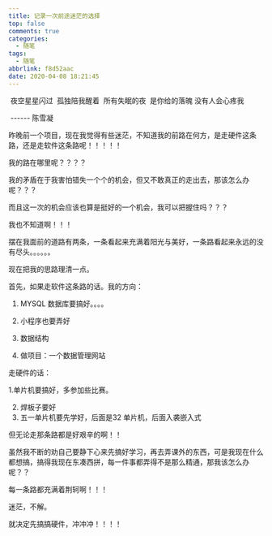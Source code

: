 ```yaml
---
title: 记录一次前途迷茫的选择
top: false
comments: true
categories:
  - 随笔
tags:
  - 随笔
abbrlink: f8d52aac
date: 2020-04-08 18:21:45
---
```


​									 夜空星星闪过
​									孤独陪我醒着
​									所有失眠的夜
​									是你给的落魄
​									没有人会心疼我 

​																		------ 陈雪凝

<!-- more -->

昨晚前一个项目，现在我觉得有些迷茫，不知道我的前路在何方，是走硬件这条路，还是走软件这条路呢！！！！！

我的路在哪里呢？？？？

我的矛盾在于我害怕错失一个个的机会，但又不敢真正的走出去，那该怎么办呢？？？

而且这一次的机会应该也算是挺好的一个机会，我可以把握住吗？？？

我也不知道啊！！！    

摆在我面前的道路有两条，一条看起来充满着阳光与美好，一条路看起来永远的没有尽头。。。。。。

现在把我的思路理清一点。

首先，如果走软件这条路的话。我的方向：

1. MYSQL 数据库要搞好。。。。

2. 小程序也要弄好

3. 数据结构

4. 做项目：一个数据管理网站

   

走硬件的话：

  1.单片机要搞好，多参加些比赛。

2. 焊板子要好
3. 五一单片机要先学好，后面是32 单片机，后面入袭嵌入式

但无论走那条路都是好艰辛的啊！！

虽然我不断的劝自己要静下心来先搞好学习，再去弄课外的东西，可是我现在什么都想搞，搞得我现在东凑西拼，每一件事都弄得不是那么精通，那我该怎么办呢？？

每一条路都充满着荆轲啊！！！

迷茫，不解。

就决定先搞搞硬件，冲冲冲！！！！